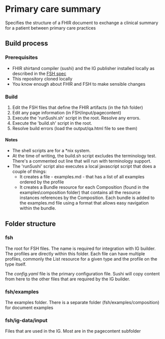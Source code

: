 # Primary care summary

Specifies the structure of a FHIR document to exchange a clinical summary for a patient between primary care practices

## Build process


### Prerequisites
* FHIR shirtand compiler (sushi) and the IG publisher installed locally as described in the [FSH spec](http://hl7.org/fhir/uv/shorthand/2020May/sushi.html#new-ig-publisher-integration-autobuild-configuration)
* This repository cloned locally
* You know enough about FHIR and FSH to make sensible changes

### Build
1. Edit the FSH files that define the FHIR artifacts (in the fsh folder)
2. Edit any page information (in FSH/input/pagecontent)
3. Execute the 'runSushi.sh' script in the root. Resolve any errors. 
4. Execute the 'build.sh' script in the root. 
5. Resolve build errors (load the output/qa.html file to see them)

#### Notes
* The shell scripts are for a *nix system. 
* At the time of writing, the build.sh script excludes the terminology test. There's a commented out line that will run with terminology support.
* The 'runSushi' script also executes a local javascript script that does a couple of things:
    * It creates a file - examples.md - that has a list of all examples ordered by the profile
    * It creates a Bundle resource for each Composition (found in the examples\composition folder) that contains all the resource instances references by the Composition. Each bundle is added to the examples.md file using a format that allows easy navigation within the bundle.


## Folder structure

### fsh			
The root for FSH files. The name is required for integration with IG builder. The profiles are directly within this folder. Each file can have multiple profiles, commonly the List resource for a given type and the profile on the type itself.

The *config.yaml* file is the primary configuration file. Sushi will copy content from here to the other files that are required by the IG builder.

### fsh/examples
The examples folder. There is a separate folder (fsh/examples/composition) for document examples

### fsh/ig-data/input
Files that are used in the IG. Most are in the pagecontent subfolder

